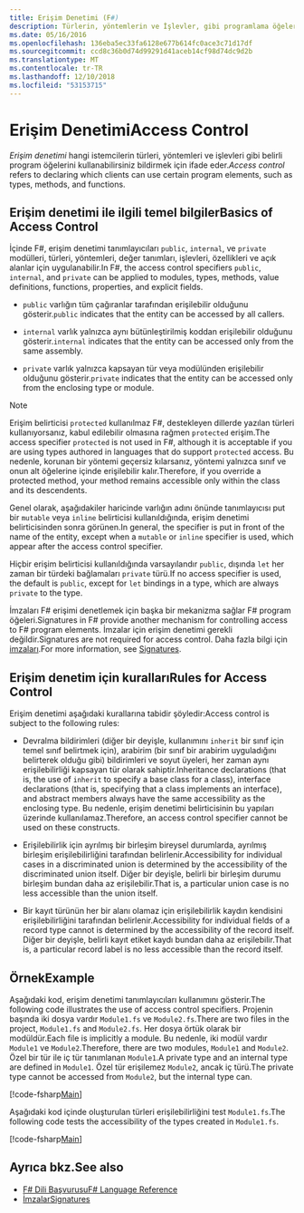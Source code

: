```yaml
---
title: Erişim Denetimi (F#)
description: Türlerin, yöntemlerin ve İşlevler, gibi programlama öğelerine erişim denetimi öğrenin F# programlama dilidir.
ms.date: 05/16/2016
ms.openlocfilehash: 136eba5ec33fa6128e677b614fc0ace3c71d17df
ms.sourcegitcommit: ccd8c36b0d74d99291d41aceb14cf98d74dc9d2b
ms.translationtype: MT
ms.contentlocale: tr-TR
ms.lasthandoff: 12/10/2018
ms.locfileid: "53153715"
---
```

# <a name="access-control"></a><span data-ttu-id="b9de9-103">Erişim Denetimi</span><span class="sxs-lookup"><span data-stu-id="b9de9-103">Access Control</span></span>

<span data-ttu-id="b9de9-104">*Erişim denetimi* hangi istemcilerin türleri, yöntemleri ve işlevleri gibi belirli program öğelerini kullanabilirsiniz bildirmek için ifade eder.</span><span class="sxs-lookup"><span data-stu-id="b9de9-104">*Access control* refers to declaring which clients can use certain program elements, such as types, methods, and functions.</span></span>

## <a name="basics-of-access-control"></a><span data-ttu-id="b9de9-105">Erişim denetimi ile ilgili temel bilgiler</span><span class="sxs-lookup"><span data-stu-id="b9de9-105">Basics of Access Control</span></span>

<span data-ttu-id="b9de9-106">İçinde F#, erişim denetimi tanımlayıcıları `public`, `internal`, ve `private` modülleri, türleri, yöntemleri, değer tanımları, işlevleri, özellikleri ve açık alanlar için uygulanabilir.</span><span class="sxs-lookup"><span data-stu-id="b9de9-106">In F#, the access control specifiers `public`, `internal`, and `private` can be applied to modules, types, methods, value definitions, functions, properties, and explicit fields.</span></span>

- <span data-ttu-id="b9de9-107">`public` varlığın tüm çağıranlar tarafından erişilebilir olduğunu gösterir.</span><span class="sxs-lookup"><span data-stu-id="b9de9-107">`public` indicates that the entity can be accessed by all callers.</span></span>

- <span data-ttu-id="b9de9-108">`internal` varlık yalnızca aynı bütünleştirilmiş koddan erişilebilir olduğunu gösterir.</span><span class="sxs-lookup"><span data-stu-id="b9de9-108">`internal` indicates that the entity can be accessed only from the same assembly.</span></span>

- <span data-ttu-id="b9de9-109">`private` varlık yalnızca kapsayan tür veya modülünden erişilebilir olduğunu gösterir.</span><span class="sxs-lookup"><span data-stu-id="b9de9-109">`private` indicates that the entity can be accessed only from the enclosing type or module.</span></span>

> [!NOTE]
> <span data-ttu-id="b9de9-110">Erişim belirticisi `protected` kullanılmaz F#, destekleyen dillerde yazılan türleri kullanıyorsanız, kabul edilebilir olmasına rağmen `protected` erişim.</span><span class="sxs-lookup"><span data-stu-id="b9de9-110">The access specifier `protected` is not used in F#, although it is acceptable if you are using types authored in languages that do support `protected` access.</span></span> <span data-ttu-id="b9de9-111">Bu nedenle, korunan bir yöntemi geçersiz kılarsanız, yöntemi yalnızca sınıf ve onun alt öğelerine içinde erişilebilir kalır.</span><span class="sxs-lookup"><span data-stu-id="b9de9-111">Therefore, if you override a protected method, your method remains accessible only within the class and its descendents.</span></span>

<span data-ttu-id="b9de9-112">Genel olarak, aşağıdakiler haricinde varlığın adını önünde tanımlayıcısı put bir `mutable` veya `inline` belirticisi kullanıldığında, erişim denetimi belirticisinden sonra görünen.</span><span class="sxs-lookup"><span data-stu-id="b9de9-112">In general, the specifier is put in front of the name of the entity, except when a `mutable` or `inline` specifier is used, which appear after the access control specifier.</span></span>

<span data-ttu-id="b9de9-113">Hiçbir erişim belirticisi kullanıldığında varsayılandır `public`, dışında `let` her zaman bir türdeki bağlamaları `private` türü.</span><span class="sxs-lookup"><span data-stu-id="b9de9-113">If no access specifier is used, the default is `public`, except for `let` bindings in a type, which are always `private` to the type.</span></span>

<span data-ttu-id="b9de9-114">İmzaları F# erişimi denetlemek için başka bir mekanizma sağlar F# program öğeleri.</span><span class="sxs-lookup"><span data-stu-id="b9de9-114">Signatures in F# provide another mechanism for controlling access to F# program elements.</span></span> <span data-ttu-id="b9de9-115">İmzalar için erişim denetimi gerekli değildir.</span><span class="sxs-lookup"><span data-stu-id="b9de9-115">Signatures are not required for access control.</span></span> <span data-ttu-id="b9de9-116">Daha fazla bilgi için [imzaları](signatures.md).</span><span class="sxs-lookup"><span data-stu-id="b9de9-116">For more information, see [Signatures](signatures.md).</span></span>

## <a name="rules-for-access-control"></a><span data-ttu-id="b9de9-117">Erişim denetim için kuralları</span><span class="sxs-lookup"><span data-stu-id="b9de9-117">Rules for Access Control</span></span>

<span data-ttu-id="b9de9-118">Erişim denetimi aşağıdaki kurallarına tabidir şöyledir:</span><span class="sxs-lookup"><span data-stu-id="b9de9-118">Access control is subject to the following rules:</span></span>

- <span data-ttu-id="b9de9-119">Devralma bildirimleri (diğer bir deyişle, kullanımını `inherit` bir sınıf için temel sınıf belirtmek için), arabirim (bir sınıf bir arabirim uyguladığını belirterek olduğu gibi) bildirimleri ve soyut üyeleri, her zaman aynı erişilebilirliği kapsayan tür olarak sahiptir.</span><span class="sxs-lookup"><span data-stu-id="b9de9-119">Inheritance declarations (that is, the use of `inherit` to specify a base class for a class), interface declarations (that is, specifying that a class implements an interface), and abstract members always have the same accessibility as the enclosing type.</span></span> <span data-ttu-id="b9de9-120">Bu nedenle, erişim denetimi belirticisinin bu yapıları üzerinde kullanılamaz.</span><span class="sxs-lookup"><span data-stu-id="b9de9-120">Therefore, an access control specifier cannot be used on these constructs.</span></span>

- <span data-ttu-id="b9de9-121">Erişilebilirlik için ayrılmış bir birleşim bireysel durumlarda, ayrılmış birleşim erişilebilirliğini tarafından belirlenir.</span><span class="sxs-lookup"><span data-stu-id="b9de9-121">Accessibility for individual cases in a discriminated union is determined by the accessibility of the discriminated union itself.</span></span> <span data-ttu-id="b9de9-122">Diğer bir deyişle, belirli bir birleşim durumu birleşim bundan daha az erişilebilir.</span><span class="sxs-lookup"><span data-stu-id="b9de9-122">That is, a particular union case is no less accessible than the union itself.</span></span>

- <span data-ttu-id="b9de9-123">Bir kayıt türünün her bir alanı olamaz için erişilebilirlik kaydın kendisini erişilebilirliğini tarafından belirlenir.</span><span class="sxs-lookup"><span data-stu-id="b9de9-123">Accessibility for individual fields of a record type cannot is determined by the accessibility of the record itself.</span></span> <span data-ttu-id="b9de9-124">Diğer bir deyişle, belirli kayıt etiket kaydı bundan daha az erişilebilir.</span><span class="sxs-lookup"><span data-stu-id="b9de9-124">That is, a particular record label is no less accessible than the record itself.</span></span>

## <a name="example"></a><span data-ttu-id="b9de9-125">Örnek</span><span class="sxs-lookup"><span data-stu-id="b9de9-125">Example</span></span>

<span data-ttu-id="b9de9-126">Aşağıdaki kod, erişim denetimi tanımlayıcıları kullanımını gösterir.</span><span class="sxs-lookup"><span data-stu-id="b9de9-126">The following code illustrates the use of access control specifiers.</span></span> <span data-ttu-id="b9de9-127">Projenin başında iki dosya vardır `Module1.fs` ve `Module2.fs`.</span><span class="sxs-lookup"><span data-stu-id="b9de9-127">There are two files in the project, `Module1.fs` and `Module2.fs`.</span></span> <span data-ttu-id="b9de9-128">Her dosya örtük olarak bir modüldür.</span><span class="sxs-lookup"><span data-stu-id="b9de9-128">Each file is implicitly a module.</span></span> <span data-ttu-id="b9de9-129">Bu nedenle, iki modül vardır `Module1` ve `Module2`.</span><span class="sxs-lookup"><span data-stu-id="b9de9-129">Therefore, there are two modules, `Module1` and `Module2`.</span></span> <span data-ttu-id="b9de9-130">Özel bir tür ile iç tür tanımlanan `Module1`.</span><span class="sxs-lookup"><span data-stu-id="b9de9-130">A private type and an internal type are defined in `Module1`.</span></span> <span data-ttu-id="b9de9-131">Özel tür erişilemez `Module2`, ancak iç türü.</span><span class="sxs-lookup"><span data-stu-id="b9de9-131">The private type cannot be accessed from `Module2`, but the internal type can.</span></span>

[!code-fsharp[Main](../../../samples/snippets/fsharp/access-control/snippet1.fs)]

<span data-ttu-id="b9de9-132">Aşağıdaki kod içinde oluşturulan türleri erişilebilirliğini test `Module1.fs`.</span><span class="sxs-lookup"><span data-stu-id="b9de9-132">The following code tests the accessibility of the types created in `Module1.fs`.</span></span>

[!code-fsharp[Main](../../../samples/snippets/fsharp/access-control/snippet2.fs)]

## <a name="see-also"></a><span data-ttu-id="b9de9-133">Ayrıca bkz.</span><span class="sxs-lookup"><span data-stu-id="b9de9-133">See also</span></span>

- [<span data-ttu-id="b9de9-134">F# Dili Başvurusu</span><span class="sxs-lookup"><span data-stu-id="b9de9-134">F# Language Reference</span></span>](index.md)
- [<span data-ttu-id="b9de9-135">İmzalar</span><span class="sxs-lookup"><span data-stu-id="b9de9-135">Signatures</span></span>](signatures.md)
